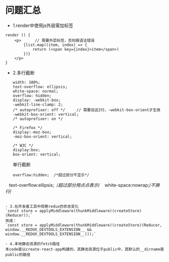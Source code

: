 # 问题汇总
- 1.render中使用js外层需加标签
```
render () {
    <p>      // 需要外层标签，否则报语法错误
        {list.map((item, index) => {
            return (<span key={index}>item</span>)
        })}
    </p>
}
```

- 2.多行截断
    ```
    width: 100%;
    text-overflow: ellipsis;
    white-space: normal;
    overflow: hidden;
    display: -webkit-box;
    -webkit-line-clamp: 2;
    /* autoprefixer: off */     // 需要加这2行，-webkit-box-orient才生效
    -webkit-box-orient: vertical;
    /* autoprefixer: on */

    /* Firefox */
    display:-moz-box;
    -moz-box-orient: vertical;

    /* W3C */
    display:box;
    box-orient: vertical;
    ```

   单行截断
   ```
   overflow:hidden;  /*超过部分不显示*/
   text-overflow:ellipsis;  /*超过部分用点点表示*/
   white-space:nowrap;/*不换行*/
   ```

- 3.在开发者工具中观察redux的状态变化
  `const store = applyMiddleware(thunkMiddleware)(createStore)(Reducer));`
改成：
  `const store = applyMiddleware(thunkMiddleware)(createStore)(Reducer, window.__REDUX_DEVTOOLS_EXTENSION__ && window.__REDUX_DEVTOOLS_EXTENSION__());`

- 4.本地静态资源的fetch路径
本code是以create-react-app构建的，其静态资源位于public中，其默认的__dirname是public的路径


